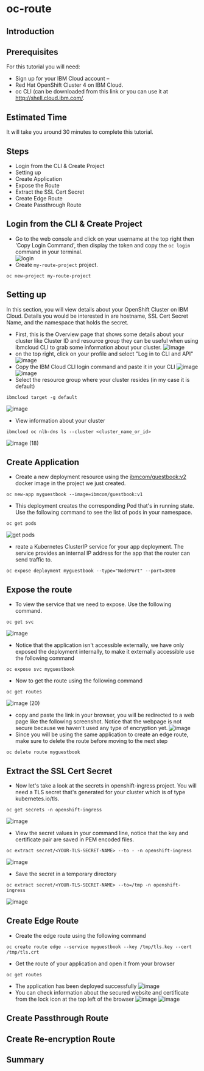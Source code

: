 # oc-route
## Introduction
## Prerequisites
For this tutorial you will need:
- Sign up for your IBM Cloud account – 
- Red Hat OpenShift Cluster 4 on IBM Cloud.
- oc CLI (can be downloaded from this link or you can use it at http://shell.cloud.ibm.com/.
## Estimated Time
It will take you around 30 minutes to complete this tutorial.
## Steps
- Login from the CLI & Create Project
- Setting up
- Create Application
- Expose the Route
- Extract the SSL Cert Secret
- Create Edge Route
- Create Passthrough Route
## Login from the CLI & Create Project
- Go to the web console and click on your username at the top right then 'Copy Login Command', then display the token and copy the ```oc login``` command in your terminal.<br>
![login](https://user-images.githubusercontent.com/36239840/97104809-26821500-16d0-11eb-936e-c2b7fb914523.JPG)<br>
- Create ```my-route-project``` project.
```
oc new-project my-route-project
```
## Setting up
In this section, you will view details about your OpenShift Cluster on IBM Cloud. Details you would be interested in are hostname, SSL Cert Secret Name, and the namespace that holds the secret.
- First, this is the Overview page that shows some details about your cluster like Cluster ID and resource group they can be useful when using ibmcloud CLI to grab some information about your cluster.
![image](https://user-images.githubusercontent.com/36239840/113106747-2b656a80-9214-11eb-82ef-4cc6efcd967b.png)
- on the top right, click on your profile and select "Log in to CLI and API"
![image](https://user-images.githubusercontent.com/36239840/113106901-551e9180-9214-11eb-8d61-15445a3b7215.png)
- Copy the IBM Cloud CLI login command and paste it in your CLI
![image](https://user-images.githubusercontent.com/36239840/113106986-6b2c5200-9214-11eb-857f-46d7dcdd266d.png)
![image](https://user-images.githubusercontent.com/36239840/113107025-75e6e700-9214-11eb-8a95-a04005b3002a.png)
- Select the resource group where your cluster resides (in my case it is default)
```
ibmcloud target -g default
```
![image](https://user-images.githubusercontent.com/36239840/113107089-8ac37a80-9214-11eb-948a-4b1548b5df81.png)
- View information about your cluster
```
ibmcloud oc nlb-dns ls --cluster <cluster_name_or_id>
```
![image (18)](https://user-images.githubusercontent.com/36239840/113107233-bcd4dc80-9214-11eb-8eae-25c4b6a2c201.png)

## Create Application
- Create a new deployment resource using the [ibmcom/guestbook:v2](https://hub.docker.com/r/ibmcom/guestbook/tags) docker image in the project we just created.
```
oc new-app myguestbook --image=ibmcom/guestbook:v1
```
- This deployment creates the corresponding Pod that's in running state. Use the following command to see the list of pods in your namespace.
```
oc get pods
```
![get pods](https://user-images.githubusercontent.com/36239840/97298061-5534f280-186c-11eb-9dbb-982f2f1c20e0.JPG)
- reate a Kubernetes ClusterIP service for your app deployment. The service provides an internal IP address for the app that the router can send traffic to.
```
oc expose deployment myguestbook --type="NodePort" --port=3000
```
## Expose the route
- To view the service that we need to expose. Use the following command.<br>
```
oc get svc
```
![image](https://user-images.githubusercontent.com/36239840/113107705-484e6d80-9215-11eb-8b4c-3ff6ff9f0895.png)
- Notice that the application isn't accessible externally, we have only exposed the deployment internally, to make it externally accessible use the following command
```
oc expose svc myguestbook 
```
- Now to get the route using the following command
```
oc get routes
```
![image (20)](https://user-images.githubusercontent.com/36239840/113109494-1c33ec00-9217-11eb-8c96-675a6efdff35.png)
- copy and paste the link in your browser, you will be redirected to a web page like the following screenshot. Notice that the webpage is not secure because we haven't used any type of encryption yet.
![image](https://user-images.githubusercontent.com/36239840/113109564-281fae00-9217-11eb-843c-6a01474ace7a.png)
- Since you will be using the same application to create an edge route, make sure to delete the route before moving to the next step
```
oc delete route myguestbook
```
## Extract the SSL Cert Secret
- Now let's take a look at the secrets in openshift-ingress project. You will need a TLS secret that's generated for your cluster which is of type kubernetes.io/tls.
```
oc get secrets -n openshift-ingress
```
![image](https://user-images.githubusercontent.com/36239840/113153878-8e70f480-9248-11eb-843c-5884a84cd398.png)
- View the secret values in your command line, notice that the key and certificate pair are saved in PEM encoded files.
```
oc extract secret/<YOUR-TLS-SECRET-NAME> --to - -n openshift-ingress
```
![image](https://user-images.githubusercontent.com/36239840/113154158-c8da9180-9248-11eb-8cb5-acf2c3bd3423.png)
- Save the secret in a temporary directory
```
oc extract secret/<YOUR-TLS-SECRET-NAME> --to=/tmp -n openshift-ingress
```
![image](https://user-images.githubusercontent.com/36239840/113154290-f0315e80-9248-11eb-843f-18bc881c6d12.png)
## Create Edge Route
- Create the edge route using the following command
```
oc create route edge --service myguestbook --key /tmp/tls.key --cert /tmp/tls.crt
```
- Get the route of your application and open it from your browser
```
oc get routes
```
- The application has been deployed successfully
![image](https://user-images.githubusercontent.com/36239840/113154769-68981f80-9249-11eb-965d-3a2f6048df46.png)
- You can check information about the secured website and certificate from the lock icon at the top left of the browser
![image](https://user-images.githubusercontent.com/36239840/113154821-764da500-9249-11eb-8916-559c5e4fd575.png)
![image](https://user-images.githubusercontent.com/36239840/113154850-7c438600-9249-11eb-8b58-2bc906abac9d.png)
## Create Passthrough Route
## Create Re-encryption Route
## Summary
